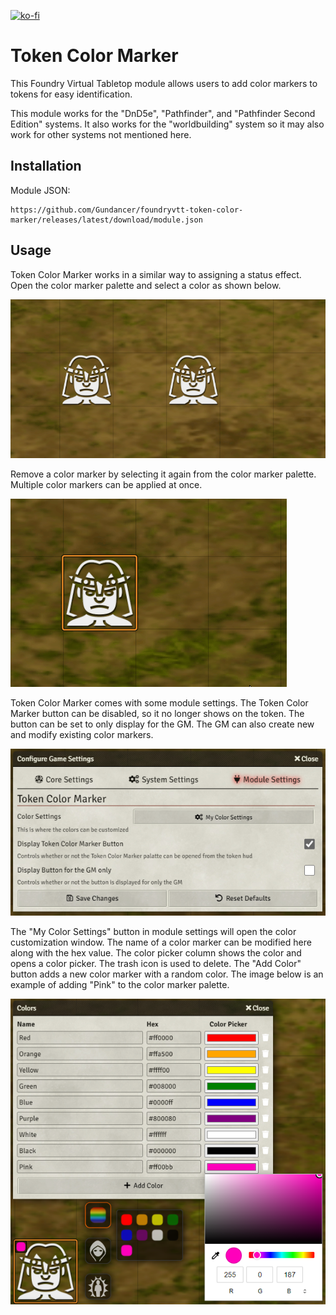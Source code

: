 [![ko-fi](https://ko-fi.com/img/githubbutton_sm.svg)](https://ko-fi.com/gundancer)

# Token Color Marker
This Foundry Virtual Tabletop module allows users to add color markers to tokens for easy identification.

This module works for the "DnD5e", "Pathfinder", and "Pathfinder Second Edition" systems. It also works for the "worldbuilding" system so it may also work for other systems not mentioned here.

## Installation

Module JSON:

```
https://github.com/Gundancer/foundryvtt-token-color-marker/releases/latest/download/module.json
```

## Usage
Token Color Marker works in a similar way to assigning a status effect. Open the color marker palette and select a color as shown below.

![Token Color Marker](README-img/AddColorMarker.gif)

Remove a color marker by selecting it again from the color marker palette. Multiple color markers can be applied at once.

![Token Color Marker](README-img/MultipleRemove.gif)

Token Color Marker comes with some module settings. The Token Color Marker button can be disabled, so it no longer shows on the token. The button can be set to only display for the GM. The GM can also create new and modify existing color markers.

![Token Color Marker](README-img/ModuleSettings.jpg)

The "My Color Settings" button in module settings will open the color customization window. The name of a color marker can be modified here along with the hex value. The color picker column shows the color and opens a color picker. The trash icon is used to delete. The "Add Color" button adds a new color marker with a random color. The image below is an example of adding "Pink" to the color marker palette.

![Token Color Marker](README-img/CustomColors.jpg)
